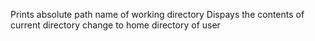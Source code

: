 Prints absolute path name of working directory
Dispays the contents of current directory
change to home directory of user
